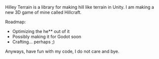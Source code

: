 Hilley Terrain is a library for making hill like terrain in Unity. I am making a new 3D game of mine called Hillcraft. 

Roadmap:
* Optimizing the he** out of it
* Possibly making it for Godot soon
* Crafting... perhaps ;)

Anyways, have fun with my code, I do not care and bye.
